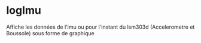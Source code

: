 # logImu
Affiche les données de l'imu ou pour l'instant du lsm303d (Accelerometre et Boussole) sous forme de graphique
